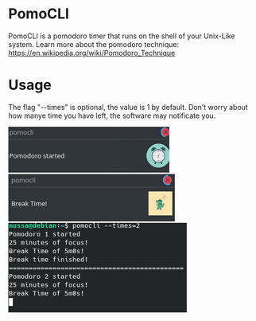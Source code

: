 # PomoCLI
PomoCLI is a pomodoro timer that runs on the shell of your Unix-Like system.
Learn more about the pomodoro technique: https://en.wikipedia.org/wiki/Pomodoro_Technique

# Usage
The flag "--times" is optional, the value is 1 by default.
Don't worry about how manye time you have left, the software may notificate you. 

![notification](https://github.com/HenMussa/PomoCLI/blob/main/screenshots/Screenshot.png)
![notificatuin2](https://github.com/HenMussa/PomoCLI/blob/main/screenshots/Screenshot02.png)
![pomodoro](https://github.com/HenMussa/PomoCLI/blob/main/screenshots/Screenshot03.png)

